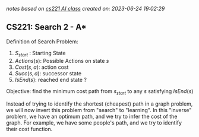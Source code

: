 
*notes based on [cs221 AI class][1]*
*created on: 2023-06-24 19:02:29*

## CS221: Search 2 - A*

Definition of Search Problem:

1. $S_{start}$ :  Starting State
2. $Actions(s)$: Possible Actions on state $s$
3. $Cost(s,a)$: action cost 
4. $Succ(s,a)$: successor state 
5. $IsEnd(s)$: reached end state ?

Objective: find the minimum cost path from $s_{start}$ to any $s$ satisfying $IsEnd(s)$

Instead of trying to identify the shortest (cheapest) path in a graph problem, we will now invert this problem from "search" to "learning". In this "inverse" problem, we have an optimum path, and we try to infer the cost of the graph. For example, we have some people's path, and we try to identify their cost function. 








[//]: <> (References)
[1]: <https://www.youtube.com/watch?v=aIsgJJYrlXk&list=PLoROMvodv4rO1NB9TD4iUZ3qghGEGtqNX>

[//]: <> (Some snippets)
[//]: # (add an image <img src="" style='height:400px;'>)